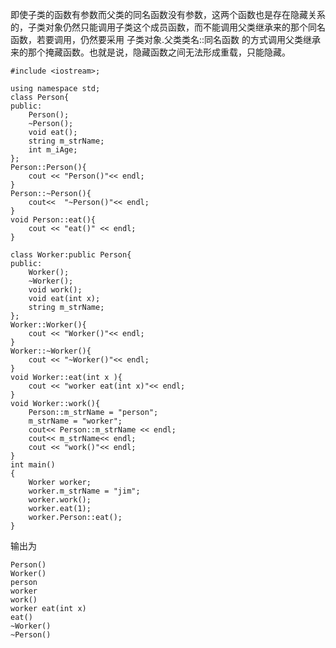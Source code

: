 即使子类的函数有参数而父类的同名函数没有参数，这两个函数也是存在隐藏关系的，子类对象仍然只能调用子类这个成员函数，而不能调用父类继承来的那个同名 函数，若要调用，仍然要采用 子类对象.父类类名::同名函数 的方式调用父类继承来的那个掩藏函数。也就是说，隐藏函数之间无法形成重载，只能隐藏。
<!--more-->
```
#include <iostream>;

using namespace std;
class Person{
public:
    Person();
    ~Person();
    void eat();
    string m_strName;
    int m_iAge;
};
Person::Person(){
    cout << "Person()"<< endl;
}
Person::~Person(){
    cout<<  "~Person()"<< endl;
}
void Person::eat(){
    cout << "eat()" << endl;
}

class Worker:public Person{
public:
    Worker();
    ~Worker();
    void work();
    void eat(int x);
    string m_strName;
};
Worker::Worker(){
    cout << "Worker()"<< endl;
}
Worker::~Worker(){
    cout << "~Worker()"<< endl;
}
void Worker::eat(int x ){
    cout << "worker eat(int x)"<< endl;
}
void Worker::work(){
    Person::m_strName = "person";
    m_strName = "worker";
    cout<< Person::m_strName << endl;
    cout<< m_strName<< endl;
    cout << "work()"<< endl;
}
int main()
{
    Worker worker;
    worker.m_strName = "jim";
    worker.work();
    worker.eat(1);
    worker.Person::eat();
}

```
输出为
```
Person()
Worker()
person
worker
work()
worker eat(int x)
eat()
~Worker()
~Person()

```
